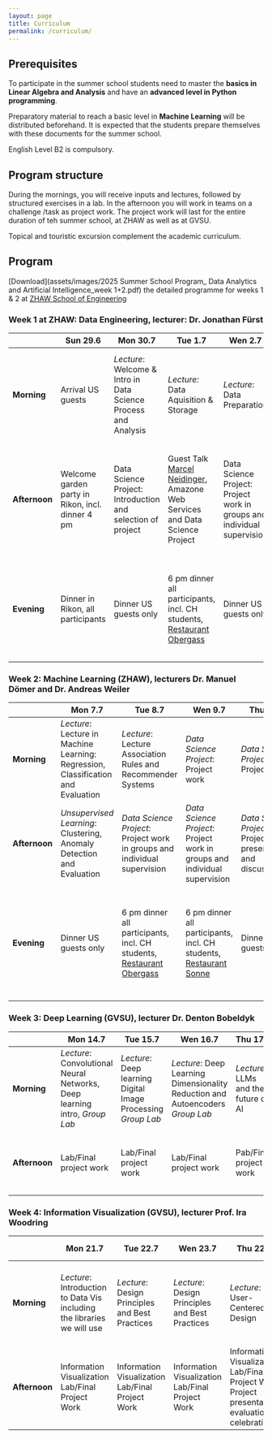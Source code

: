 ```yaml
---
layout: page
title: Curriculum
permalink: /curriculum/
---
```


## Prerequisites 

To participate in the summer school students need to master the **basics in Linear Algebra and Analysis** and have an **advanced level in Python programming**.

Preparatory material to reach a basic level in **Machine Learning** will be distributed beforehand. It is expected that the students prepare themselves with these documents for the summer school.

English Level B2 is compulsory.

## Program structure 
During the mornings, you will receive inputs and lectures, followed by structured exercises in a lab. In the afternoon you will work in teams on a challenge /task as project work.
The project work will last for the entire duration of teh summer school, at ZHAW as well as at GVSU.

Topical and touristic excursion complement the academic curriculum.

## Program
[Download](assets/images/2025 Summer School Program_ Data Analytics and Artificial Intelligence_week 1+2.pdf) the detailed programme for weeks 1 & 2 at [ZHAW School of Engineering](https://www.zhaw.ch/en/engineering)

### Week 1 at ZHAW: Data Engineering, lecturer: Dr. Jonathan Fürst 

|        |Sun 29.6|Mon 30.7|Tue 1.7|Wen 2.7|Thu 3.7|Fri 4.7|Sat 5.7|Sun 6.7.|
|--------|--------|-------|-------|-------|-------|-------|-------|--------|
|**Morning** |Arrival US guests|*Lecture*: Welcome & Intro in Data Science Process and Analysis|*Lecture:* Data Aquisition & Storage |*Lecture*: Data Preparation |*Lecture*: Data Pipelines and Workflow Orchestration |Voluntary excursion to Zurich  |Excursion [Rhine Fall](https://rheinfall.ch/en/) & [Alpstein Mountain Range](https://www.appenzell.ch/en/alpstein.html) incl overnight stay|Short hike and transfer back to Winterthur|
|**Afternoon**|Welcome garden party in Rikon, incl. dinner 4 pm|Data Science Project: Introduction and selection of project|Guest Talk [Marcel Neidinger](https://marcel.nlogn.org/pages/cv.html), Amazone Web Services and Data Science Project|Data Science Project: Project work in groups and individual supervision|Project Pitches|1-4 pm: Excursion to [Kistler AG](https://www.kistler.com/CH/en/). 4pm: Frack parade and [night of technology](https://www.zhaw.ch/de/engineering/ueber-uns/veranstaltungen/nacht-der-technik/) at ZHAW SoE|Excursion Rhine Fall & Alpstein Mountain Range incl. overnight stay, [Gatshaus Ebenalp](https://gasthaus-ebenalp.ch/)|Free time|
|**Evening**|Dinner in Rikon, all participants|Dinner US guests only|6 pm dinner all participants, incl. CH students, [Restaurant Obergass](https://www.restaurant-obergass.ch/)|Dinner US guests only|Dinner US guests only|Dinner all participants, incl. CH students at night of technology SoE (vouchers for food stands)|Dinner at [Gatshaus Ebenalp](https://gasthaus-ebenalp.ch/)|No arranged dinner|

### Week 2: Machine Learning (ZHAW), lecturers Dr. Manuel Dömer and Dr. Andreas Weiler

|        |Mon 7.7|Tue 8.7|Wen 9.7|Thu 10.7|Fri 11.7|Sat 12.7|Sun 13.7|
|--------|---------|--------|-------|-------|-------|-------|-------|
|**Morning**|*Lecture*: Lecture in Machine Learning: Regression, Classification and Evaluation | *Lecture*: Lecture Association Rules and Recommender Systems |*Data Science Project*: Project work |*Data Science Project*: Project work|Full day excursion to Berne incl. visit of the [federal parliament building](https://www.parlament.ch/en/%C3%BCber-das-parlament/parliament-building)|Transfer to Allendale, Michigan, USA |Transfer to Allendale, Michigan, USA|
|**Afternoon**|*Unsupervised Learning*: Clustering, Anomaly Detection and Evaluation|*Data Science Project*: Project work in groups and individual supervision|*Data Science Project*: Project work in groups and individual supervision|*Data Science Project*: Project presentations and discussions|Full day excursion to [Berne](https://www.bern.com/en/home) incl visit of the federal parliament building|Transfer to Allendale, Michigan, USA |Transfer to Allendale, Michigan, USA |
|**Evening**|Dinner US guests only|6 pm dinner all participants, incl. CH students, [Restaurant Obergass](https://www.restaurant-obergass.ch/)|6 pm dinner all participants, incl. CH students, [Restaurant Sonne](https://www.zur-sonne.ch/)|Dinner US guests only|5.30 pm farewell dinner for all participants, incl. CH students Restaurant [Altes Tramdepot](https://altestramdepot.ch/de/Info/Restaurant) in Bern|



### Week 3: Deep Learning (GVSU), lecturer Dr. Denton Bobeldyk 

|        |Mon 14.7|Tue 15.7|Wen 16.7|Thu 17.7|Fri 18.7|Sat 19.7|
|--------|---------|--------|-------|-------|-------|-------|
|**Morning**|*Lecture*: Convolutional Neural Networks, Deep learning intro, *Group Lab*|*Lecture*: Deep learning Digital Image Processing *Group Lab*|*Lecture*: Deep Learning Dimensionality Reduction and Autoencoders *Group Lab*|*Lecture*: LLMs and the future of AI |Excursion to [Meijer Gardens Tour](https://www.meijergardens.org/plan/groups-and-tours/)|Grand Haven Beach Excursion|
|**Afternoon**|Lab/Final project work |Lab/Final project work|Lab/Final project work|Pab/Final project work|[Gilmore Car Museum](https://gilmorecarmuseum.org/) |6 pm: Grand Rapids Soccer Club vs. Tulip City|

### Week 4: Information Visualization (GVSU), lecturer Prof. Ira Woodring

|        |Mon 21.7|Tue 22.7|Wen 23.7|Thu 224.7|Fri 25.7|Sat 26.7|
|--------|---------|--------|-------|-------|-------|---------|
|**Morning**|*Lecture*: Introduction to Data Vis including the libraries we will use|*Lecture*: Design Principles and Best Practices|*Lecture*: Design Principles and Best Practices|*Lecture*: User-Centered Design|Excursion to [Chicago](https://www.chicago.gov/city/en.html)|Free Time in Chicago and closure of summer school|
|**Afternoon**|Information Visualization Lab/Final Project Work|Information Visualization Lab/Final Project Work|Information Visualization Lab/Final Project Work|Information Visualization Lab/Final Project Work: Project presentations, evaluation, celebration|Free time in Chicago and  overnight stay at [Chicago Hostel-International](https://hihostels.com/hostels/hi-chicago/)|






